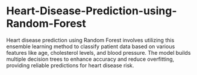 # Heart-Disease-Prediction-using-Random-Forest
Heart disease prediction using Random Forest involves utilizing this ensemble learning method to classify patient data based on various features like age, cholesterol levels, and blood pressure. The model builds multiple decision trees to enhance accuracy and reduce overfitting, providing reliable predictions for heart disease risk.

